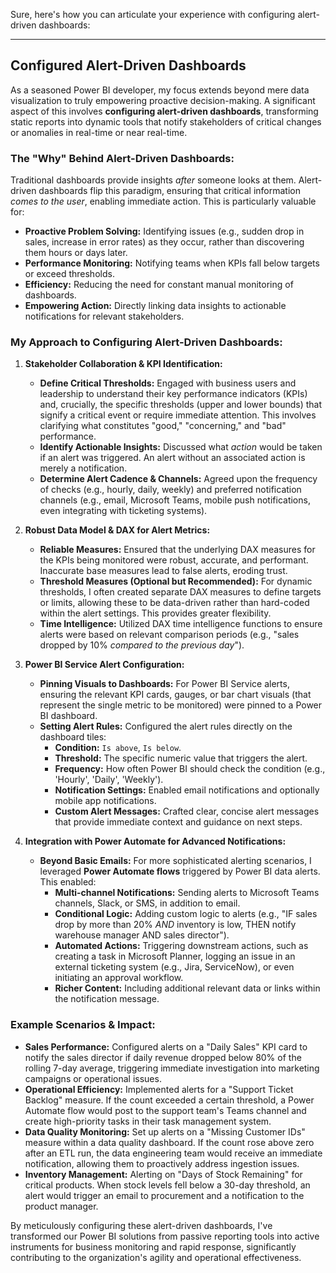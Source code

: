 Sure, here's how you can articulate your experience with configuring alert-driven dashboards:

---

## Configured Alert-Driven Dashboards

As a seasoned Power BI developer, my focus extends beyond mere data visualization to truly empowering proactive decision-making. A significant aspect of this involves **configuring alert-driven dashboards**, transforming static reports into dynamic tools that notify stakeholders of critical changes or anomalies in real-time or near real-time.

### The "Why" Behind Alert-Driven Dashboards:

Traditional dashboards provide insights *after* someone looks at them. Alert-driven dashboards flip this paradigm, ensuring that critical information *comes to the user*, enabling immediate action. This is particularly valuable for:

* **Proactive Problem Solving:** Identifying issues (e.g., sudden drop in sales, increase in error rates) as they occur, rather than discovering them hours or days later.
* **Performance Monitoring:** Notifying teams when KPIs fall below targets or exceed thresholds.
* **Efficiency:** Reducing the need for constant manual monitoring of dashboards.
* **Empowering Action:** Directly linking data insights to actionable notifications for relevant stakeholders.

### My Approach to Configuring Alert-Driven Dashboards:

1.  **Stakeholder Collaboration & KPI Identification:**
    * **Define Critical Thresholds:** Engaged with business users and leadership to understand their key performance indicators (KPIs) and, crucially, the specific thresholds (upper and lower bounds) that signify a critical event or require immediate attention. This involves clarifying what constitutes "good," "concerning," and "bad" performance.
    * **Identify Actionable Insights:** Discussed what *action* would be taken if an alert was triggered. An alert without an associated action is merely a notification.
    * **Determine Alert Cadence & Channels:** Agreed upon the frequency of checks (e.g., hourly, daily, weekly) and preferred notification channels (e.g., email, Microsoft Teams, mobile push notifications, even integrating with ticketing systems).

2.  **Robust Data Model & DAX for Alert Metrics:**
    * **Reliable Measures:** Ensured that the underlying DAX measures for the KPIs being monitored were robust, accurate, and performant. Inaccurate base measures lead to false alerts, eroding trust.
    * **Threshold Measures (Optional but Recommended):** For dynamic thresholds, I often created separate DAX measures to define targets or limits, allowing these to be data-driven rather than hard-coded within the alert settings. This provides greater flexibility.
    * **Time Intelligence:** Utilized DAX time intelligence functions to ensure alerts were based on relevant comparison periods (e.g., "sales dropped by 10% *compared to the previous day*").

3.  **Power BI Service Alert Configuration:**
    * **Pinning Visuals to Dashboards:** For Power BI Service alerts, ensuring the relevant KPI cards, gauges, or bar chart visuals (that represent the single metric to be monitored) were pinned to a Power BI dashboard.
    * **Setting Alert Rules:** Configured the alert rules directly on the dashboard tiles:
        * **Condition:** `Is above`, `Is below`.
        * **Threshold:** The specific numeric value that triggers the alert.
        * **Frequency:** How often Power BI should check the condition (e.g., 'Hourly', 'Daily', 'Weekly').
        * **Notification Settings:** Enabled email notifications and optionally mobile app notifications.
        * **Custom Alert Messages:** Crafted clear, concise alert messages that provide immediate context and guidance on next steps.

4.  **Integration with Power Automate for Advanced Notifications:**
    * **Beyond Basic Emails:** For more sophisticated alerting scenarios, I leveraged **Power Automate flows** triggered by Power BI data alerts. This enabled:
        * **Multi-channel Notifications:** Sending alerts to Microsoft Teams channels, Slack, or SMS, in addition to email.
        * **Conditional Logic:** Adding custom logic to alerts (e.g., "IF sales drop by more than 20% *AND* inventory is low, THEN notify warehouse manager AND sales director").
        * **Automated Actions:** Triggering downstream actions, such as creating a task in Microsoft Planner, logging an issue in an external ticketing system (e.g., Jira, ServiceNow), or even initiating an approval workflow.
        * **Richer Content:** Including additional relevant data or links within the notification message.

### Example Scenarios & Impact:

* **Sales Performance:** Configured alerts on a "Daily Sales" KPI card to notify the sales director if daily revenue dropped below 80% of the rolling 7-day average, triggering immediate investigation into marketing campaigns or operational issues.
* **Operational Efficiency:** Implemented alerts for a "Support Ticket Backlog" measure. If the count exceeded a certain threshold, a Power Automate flow would post to the support team's Teams channel and create high-priority tasks in their task management system.
* **Data Quality Monitoring:** Set up alerts on a "Missing Customer IDs" measure within a data quality dashboard. If the count rose above zero after an ETL run, the data engineering team would receive an immediate notification, allowing them to proactively address ingestion issues.
* **Inventory Management:** Alerting on "Days of Stock Remaining" for critical products. When stock levels fell below a 30-day threshold, an alert would trigger an email to procurement and a notification to the product manager.

By meticulously configuring these alert-driven dashboards, I've transformed our Power BI solutions from passive reporting tools into active instruments for business monitoring and rapid response, significantly contributing to the organization's agility and operational effectiveness.